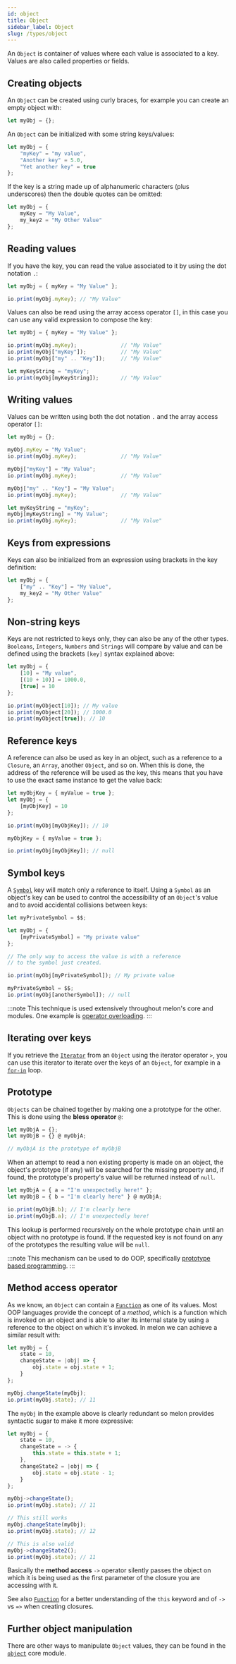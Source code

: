 ```yaml
---
id: object
title: Object
sidebar_label: Object
slug: /types/object
---
```


An `Object` is container of values where each value is associated to a key.
Values are also called properties or fields.

## Creating objects

An `Object` can be created using curly braces, for example you can create an empty object with:

```js
let myObj = {};
```

An `Object` can be initialized with some string keys/values:

```js
let myObj = {
    "myKey" = "my value",
    "Another key" = 5.0,
    "Yet another key" = true
};
```

If the key is a string made up of alphanumeric characters (plus underscores) then the double quotes can be omitted:

```js
let myObj = {
    myKey = "My Value",
    my_key2 = "My Other Value"
};
```

## Reading values

If you have the key, you can read the value associated to it by using the dot notation `.`:

```js
let myObj = { myKey = "My Value" };

io.print(myObj.myKey); // "My Value"
```

Values can also be read using the array access operator `[]`, in this case you can use any valid expression to compose the key:

```js
let myObj = { myKey = "My Value" };

io.print(myObj.myKey);              // "My Value"
io.print(myObj["myKey"]);           // "My Value"
io.print(myObj["my" .. "Key"]);     // "My Value"

let myKeyString = "myKey";
io.print(myObj[myKeyString]);       // "My Value"
```

## Writing values

Values can be written using both the dot notation `.` and the array access operator `[]`:

```js
let myObj = {};

myObj.myKey = "My Value";
io.print(myObj.myKey);              // "My Value"

myObj["myKey"] = "My Value";
io.print(myObj.myKey);              // "My Value"

myObj["my" .. "Key"] = "My Value";
io.print(myObj.myKey);              // "My Value"

let myKeyString = "myKey";
myObj[myKeyString] = "My Value";
io.print(myObj.myKey);              // "My Value"
```

## Keys from expressions

Keys can also be initialized from an expression using brackets in the key definition:

```js
let myObj = {
    ["my" .. "Key"] = "My Value",
    my_key2 = "My Other Value"
};
```

## Non-string keys

Keys are not restricted to keys only, they can also be any of the other types.
`Booleans`, `Integers`, `Numbers` and `Strings` will compare by value and can be defined using the brackets `[key]` syntax explained above:

```js
let myObj = {
    [10] = "My value",
    [(10 + 10)] = 1000.0,
    [true] = 10
};

io.print(myObject[10]); // My value
io.print(myObject[20]); // 1000.0
io.print(myObject[true]); // 10
```

## Reference keys

A reference can also be used as key in an object, such as a reference to a `Closure`, an `Array`, another `Object`, and so on. When this is done, the address of the reference will be used as the key, this means that you have to use the exact same instance to get the value back:

```js
let myObjKey = { myValue = true };
let myObj = {
    [myObjKey] = 10
};

io.print(myObj[myObjKey]); // 10

myObjKey = { myValue = true };

io.print(myObj[myObjKey]); // null

```

## Symbol keys

A [`Symbol`](symbol.md) key will match only a reference to itself. Using a `Symbol` as an object's key can be used to control the accessibility of an `Object`'s value and to avoid accidental collisions between keys:

```js
let myPrivateSymbol = $$;

let myObj = {
    [myPrivateSymbol] = "My private value"
};

// The only way to access the value is with a reference
// to the symbol just created.

io.print(myObj[myPrivateSymbol]); // My private value

myPrivateSymbol = $$;
io.print(myObj[anotherSymbol]); // null
```

:::note
This technique is used extensively throughout melon's core and modules.
One example is [operator overloading](operators.md#operators-overloading).
:::

## Iterating over keys

If you retrieve the [`Iterator`](iterator.md) from an `Object` using the iterator operator `>`, you can use this iterator to iterate over the keys of an `Object`, for example in a [`for-in`](control_structures.md#for-in-loops) loop.

## Prototype

`Objects` can be chained together by making one a prototype for the other. This is done using the **bless operator** `@`:

```js
let myObjA = {};
let myObjB = {} @ myObjA;

// myObjA is the prototype of myObjB
```

When an attempt to read a non existing property is made on an object, the object's prototype (if any) will be searched for the missing property and, if found, the prototype's property's value will be returned instead of `null`.

```js
let myObjA = { a = "I'm unexpectedly here!" };
let myObjB = { b = "I'm clearly here" } @ myObjA;

io.print(myObjB.b); // I'm clearly here
io.print(myObjB.a); // I'm unexpectedly here!
```

This lookup is performed recursively on the whole prototype chain until an object with no prototype is found. If the requested key is not found on any of the prototypes the resulting value will be `null`.

:::note
This mechanism can be used to do OOP, specifically [prototype based programming](https://en.wikipedia.org/wiki/Prototype-based_programming).
:::

## Method access operator

As we know, an `Object` can contain a [`Function`](function.md) as one of its values. Most OOP languages provide the concept of a *method*, which is a function which is invoked on an object and is able to alter its internal state by using a reference to the object on which it's invoked.
In melon we can achieve a similar result with:

```js
let myObj = {
    state = 10,
    changeState = |obj| => {
        obj.state = obj.state + 1;
    }
};

myObj.changeState(myObj);
io.print(myObj.state); // 11
```

The `myObj` in the example above is clearly redundant so melon provides syntactic sugar to make it more expressive:

```js
let myObj = {
    state = 10,
    changeState = -> {
        this.state = this.state + 1;
    },
    changeState2 = |obj| => {
        obj.state = obj.state - 1;
    }
};

myObj->changeState();
io.print(myObj.state); // 11

// This still works
myObj.changeState(myObj);
io.print(myObj.state); // 12

// This is also valid
myObj->changeState2();
io.print(myObj.state); // 11
```

Basically the **method access** `->` operator silently passes the object on which it is being used as the first parameter of the closure you are accessing with it.

See also [`Function`](function.md) for a better understanding of the `this` keyword and of `->` vs `=>` when creating closures.

## Further object manipulation

There are other ways to manipulate `Object` values, they can be found in the [`object`](object_module.md) core module.